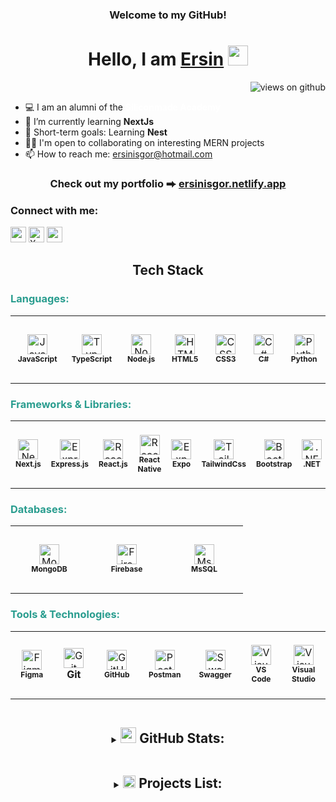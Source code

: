 <h3 align="center">
     Welcome to my GitHub!
</h3>

<h1 align="center">
     Hello, I am <a target="_blank" href="#">Ersin</a>
     </a> <img src="https://user-images.githubusercontent.com/64318469/176737130-33ef105d-385a-43e4-a68e-33ac3f19ab12.gif" height="32" />
</h1>

<p align="right">
  <img src="https://komarev.com/ghpvc/?username=ersinisgor&label=Profile+Views&color=brightgreen&style=flat-square" alt="views on github" />
</p>

<!-- - 💻 I am an alumni of the **[Siliconmade Academy](https://www.siliconmadeacademy.com/)** <br> -->

- 💻 I am an alumni of the **<a href="https://www.siliconmadeacademy.com/" target="_blank" rel="noopener noreferrer" style="color: white; text-decoration: none;">Siliconmade Academy</a>** <br>
- 📌 I’m currently learning **NextJs**
- 💪 Short-term goals: Learning **Nest** <br>
- 🤝🏼 I'm open to collaborating on interesting MERN projects <br>
- 📫 How to reach me: [ersinisgor@hotmail.com](ersinisgor@hotmail.com)<br>

<h3 align="center">
    Check out my portfolio ⮕ <a href="https://ersinisgor.netlify.app/">ersinisgor.netlify.app</a>
</h3>

<h3 align="left">
  Connect with me:
</h3>

<div align="left">
<a href="https://www.linkedin.com/in/ersin-isgor/"><img src="https://img.shields.io/badge/LinkedIn-0A66C2?style=for-the-badge&logo=linkedin&logoColor=white" height=25></a>
<a href="https://twitter.com/ersinisgor"><img alt="X logo 2023 (white)" src="https://cdn.prod.website-files.com/5d66bdc65e51a0d114d15891/64cebdd90aef8ef8c749e848_X-EverythingApp-Logo-Twitter.jpg" height=25></a>
<a href="https://discord.gg/ersinisgor#0867"><img src="https://img.shields.io/badge/Discord-5865F2?style=for-the-badge&logo=discord&logoColor=white" height=25></a>
</div>

<h2 align="center">
  <!-- <img src="https://media.giphy.com/media/pXo0B7colvXr0sTKxw/giphy.gif" width="20px" > -->
    Tech Stack
  <!-- <img src="https://media.giphy.com/media/pXo0B7colvXr0sTKxw/giphy.gif" width="20px" > -->
</h2>

<h3 style="color: #2a9d8f">Languages:</h3>
<table>
  <tr>
    <td align="center" height="108" width="108">
      <img
        src="https://cdn.jsdelivr.net/gh/devicons/devicon/icons/javascript/javascript-plain.svg"
        width="32"
        height="32"
        alt="JavaScript"
      />
      <br/><strong style="font-size: 12px;">JavaScript</strong>
    </td>
    <td align="center" height="108" width="108">
      <img
        src="https://cdn.jsdelivr.net/gh/devicons/devicon/icons/typescript/typescript-plain.svg"
        width="32"
        height="32"
        alt="TypeScript"
      />
      <br/><strong style="font-size: 12px;">TypeScript</strong>
    </td>
    <td align="center" height="108" width="108">
      <img
        src="https://cdn.jsdelivr.net/gh/devicons/devicon/icons/nodejs/nodejs-original.svg"
        width="32"
        height="32"
        alt="Node.js"
      />
      <br/><strong style="font-size: 12px;">Node.js</strong>
    </td>
    <td align="center" height="108" width="108">
      <img
        src="https://cdn.jsdelivr.net/gh/devicons/devicon/icons/html5/html5-plain.svg"
        width="32"
        height="32"
        alt="HTML5"
      />
      <br/><strong style="font-size: 12px;">HTML5</strong>
    </td>
    <td align="center" height="108" width="108">
      <img
        src="https://cdn.jsdelivr.net/gh/devicons/devicon/icons/css3/css3-plain.svg"
        width="32"
        height="32"
        alt="CSS3"
      />
      <br/><strong style="font-size: 12px;">CSS3</strong>
    </td>
    <td align="center" height="108" width="108">
      <img
        src="https://cdn.jsdelivr.net/gh/devicons/devicon/icons/csharp/csharp-original.svg"
        width="32"
        height="32"
        alt="C#"
      />
      <br/><strong style="font-size: 12px;">C#</strong>
    </td>
    <td align="center" height="108" width="108">
      <img
        src="https://cdn.jsdelivr.net/gh/devicons/devicon/icons/python/python-original.svg"
        width="32"
        height="32"
        alt="Python"
      />
      <br /><strong style="font-size: 12px;">Python</strong>
    </td>
  </tr>
</table>

<h3 style="color: #2a9d8f">Frameworks & Libraries:</h3>
<table>
  <tr>
    <td align="center" height="108" width="108">
      <img
        src="https://cdn.jsdelivr.net/gh/devicons/devicon/icons/nextjs/nextjs-original.svg"
        width="32"
        height="32"
        alt="Next.js"
      />
      <br/><strong style="font-size: 12px;">Next.js</strong>
    </td>
    <td align="center" height="108" width="108">
      <img
        src="https://cdn.jsdelivr.net/gh/devicons/devicon/icons/express/express-original.svg"
        width="32"
        height="32"
        alt="Express.js"
      />
      <br/><strong style="font-size: 12px;">Express.js</strong>
    </td>
    <td align="center" height="108" width="108">
      <img
        src="https://cdn.jsdelivr.net/gh/devicons/devicon/icons/react/react-original.svg"
        width="32"
        height="32"
        alt="React.js"
      />
      <br/><strong style="font-size: 12px;">React.js</strong>
    </td>
    <td align="center" height="108" width="108">
      <img
        src="https://cdn.jsdelivr.net/gh/devicons/devicon/icons/react/react-original.svg"
        width="32"
        height="32"
        alt="React Native"
      />
      <br/><strong style="font-size: 12px;">React Native</strong>
    </td>
    <td align="center" height="108" width="108">
      <img
        src="https://img.icons8.com/?size=100&id=7ImWFDcPfSlz&format=png&color=000000"
        width="32"
        height="32"
        alt="Expo"
      />
      <br /><strong style="font-size: 12px;">Expo</strong>
    </td>
    <td align="center" height="108" width="108">
      <img
        src="https://upload.wikimedia.org/wikipedia/commons/d/d5/Tailwind_CSS_Logo.svg"
        width="32"
        height="32"
        alt="Tailwind CSS"
      />
      <br/><strong style="font-size: 12px;">TailwindCss</strong>
    </td>
    <td align="center" height="108" width="108">
      <img
        src="https://upload.wikimedia.org/wikipedia/commons/b/b2/Bootstrap_logo.svg"
        width="32"
        height="32"
        alt="Bootstrap"
      />
      <br/><strong style="font-size: 12px;">Bootstrap</strong>
    </td>
    <td align="center" height="108" width="108">
      <img
        src="https://upload.wikimedia.org/wikipedia/commons/e/ee/.NET_Core_Logo.svg"
        width="32"
        height="32"
        alt=".NET"
      />
      <br /><strong style="font-size: 12px;">.NET</strong>
    </td>
  </tr>
</table>

<h3 style="color: #2a9d8f">Databases:</h3>
<table>
  <tr>
    <td align="center" height="108" width="108">
      <img
        src="https://cdn.jsdelivr.net/gh/devicons/devicon/icons/mongodb/mongodb-original.svg"
        width="32"
        height="32"
        alt="MongoDB"
      />
      <br /><strong style="font-size: 12px;">MongoDB</strong>
    </td>
    <td align="center" height="108" width="108">
      <img
        src="https://cdn.jsdelivr.net/gh/devicons/devicon/icons/firebase/firebase-plain.svg"
        width="32"
        height="32"
        alt="Firebase"
      />
      <br /><strong style="font-size: 12px;">Firebase</strong>
    </td>
    <td align="center" height="108" width="108">
      <img
        src="https://cdn.jsdelivr.net/gh/devicons/devicon/icons/microsoftsqlserver/microsoftsqlserver-plain.svg"
        width="32"
        height="32"
        alt="MsSQL"
      />
      <br /><strong style="font-size: 12px;">MsSQL</strong>
    </td>
  </tr>
</table>

<h3 style="color: #2a9d8f">Tools & Technologies:</h3>
<table>
  <tr>
    <td align="center" height="108" width="108">
      <img
        src="https://upload.wikimedia.org/wikipedia/commons/3/33/Figma-logo.svg"
        width="32"
        height="32"
        alt="Figma"
      />
      <br /><strong style="font-size: 12px;">Figma</strong>
    </td>
    <td align="center" height="108" width="108">
      <img
        src="https://cdn.jsdelivr.net/gh/devicons/devicon/icons/git/git-original.svg"
        width="32"
        height="32"
        alt="Git"
      />
      <br /><strong>Git</strong>
    </td>
    <td align="center" height="108" width="108">
      <img
        src="https://upload.wikimedia.org/wikipedia/commons/9/91/Octicons-mark-github.svg"
        width="32"
        height="32"
        alt="GitHub"
      />
      <br /><strong style="font-size: 12px;">GitHub</strong>
    </td>
    <td align="center" height="108" width="108">
      <img
        src="https://cdn.jsdelivr.net/gh/devicons/devicon/icons/postman/postman-original.svg"
        width="32"
        height="32"
        alt="Postman"
      />
      <br /><strong style="font-size: 12px;">Postman</strong>
    </td>
    <td align="center" height="108" width="108">
      <img
        src="https://cdn.jsdelivr.net/gh/devicons/devicon/icons/swagger/swagger-original.svg"
        width="32"
        height="32"
        alt="Swagger"
      />
      <br /><strong style="font-size: 12px;">Swagger</strong>
    </td>
    <td align="center" height="108" width="108">
      <img
        src="https://cdn.jsdelivr.net/gh/devicons/devicon/icons/vscode/vscode-original.svg"
        width="32"
        height="32"
        alt="Visual Studio Code"
      />
      <br /><strong style="font-size: 12px;">VS Code</strong>
    </td>
    <td align="center" height="108" width="108">
      <img
        src="https://cdn.jsdelivr.net/gh/devicons/devicon/icons/visualstudio/visualstudio-plain.svg"
        width="32"
        height="32"
        alt="Visual Studio"
      />
      <br /><strong style="font-size: 12px;">Visual Studio</strong>
    </td>
  </tr>
</table>

<details align=center>
  <summary>
    <h2 style="display: inline-block;">
      <img src="https://media.giphy.com/media/2zeiYrwEPsOqTszYQm/giphy.gif" width="25px" >
      GitHub Stats:
    </h2>
  </summary>

<div align=center>
  <a href="https://github-readme-streak-stats.herokuapp.com/?user=ersinisgor&theme=algolia&hide_border=true" title="Open in new tab">
    <img align="left" width=390 src="https://github-readme-streak-stats.herokuapp.com/?user=ersinisgor&theme=algolia&hide_border=true" alt="zumrudu-anka" />
  </a>
  <a href="https://github-readme-streak-stats.herokuapp.com/?user=ersinisgor&theme=algolia&hide_border=true" title="Open in new tab">
    <img align="right" width=390 src="https://github-readme-stats.vercel.app/api?username=ersinisgor&show_icons=true&theme=algolia&hide_border=true" />
  </a>
</div>
<br><br><br><br><br><br><br><br>
<div align=center>
  <a href="https://github-readme-stats.vercel.app/api/top-langs/?username=ersinisgor&theme=algolia&langs_count=8&layout=compact&hide_border=true" title="Open in new tab">
    <img width=390 align="center" src="https://github-readme-stats.vercel.app/api/top-langs/?username=ersinisgor&theme=algolia&langs_count=8&layout=compact&hide_border=true" />
  </a>
</div>
</details>

<details align=center>
  <summary>
    <h2 style="display: inline-block;">
    <img src="https://media0.giphy.com/media/v1.Y2lkPTc5MGI3NjExOGN3YjNiOXJycHhudW94Y25qYTJ2MnhnYnI2cDhldXFjaGc0dGIwaSZlcD12MV9pbnRlcm5hbF9naWZfYnlfaWQmY3Q9Zw/TiPkSK2MJCrZMEqd62/giphy.gif" width="20px">
      Projects List:
    </h2>
  </summary>

  <table class="table">
    <thead>
      <tr>
        <th scope="col">Repository</th>
        <th scope="col">Technologies and tools</th>
        <th scope="col">Demo</th>
      </tr>
    </thead>
    <tbody>
      <tr>
        <th scope="row"><a href="https://github.com/ersinisgor/food_ordering_MERN" target="_blank">Food Ordering App MERN</a></th>
        <td>TypeScript, React, Node.js, MongoDB, Express.js, Auth0, Stripe, Cloudinary, Shadcn-ui</td>
        <td align="center"><a href="https://food-ordering-mern-frontend-no3q.onrender.com/" target="_blank">Live</a></td>
      </tr>
      <tr>
        <th scope="row"><a href="https://github.com/ersinisgor/Mobile_Hotel_Booking_App" target="_blank">Mobile Hotel Booking App</a></th>
        <td>React Native, React Navigation, Redux, Firebase, AsyncStorage</td>
        <td align="center">-</td>
      </tr>
      <tr>
        <th scope="row"><a href="https://github.com/ersinisgor/Mobile-Ecommerce-Category-App" target="_blank">Mobile Ecom. Category App</a></th>
        <td>React Native, Expo, React Navigation, AsyncStorage, TypeScript</td>
        <td align="center">-</td>
      </tr>
      <tr>
        <th scope="row"><a href="https://github.com/ersinisgor/portfolio-nextjs" target="_blank">Portfolio</a></th>
        <td>NextJs, Tailwind, Shadcn-ui, Magic-ui, Aceternity-ui</td>
        <td align="center"><a href="https://ersinisgor.netlify.app/" target="_blank">Live</a></td>
      </tr>
      <tr>
        <th scope="row"><a href="https://github.com/ersinisgor/movie_app_MERN" target="_blank">Movie App MERN</a></th>
        <td>MongoDB, Express.js, Node.js, React, Router, Axios, Lucide React, Zustand, React Player, Tailwind, React Hot Toast</td>
        <td align="center"><a href="https://movie-app-mern-72td.onrender.com/" target="_blank">Live</a></td>
      </tr>
      <tr>
        <th scope="row"><a href="https://github.com/ersinisgor/ApiHotelProject" target="_blank">Api Hotel Project</a></th>
        <td>C#, MsSQL, RapidAPI, Swagger, AutoMapper, .NET MVC, JWT, Bootstrap</td>
        <td align="center">-</td>
      </tr>
      <tr>
        <th scope="row"><a href="https://github.com/ersinisgor/quiz-app" target="_blank">Quiz App</a></th>
        <td>HTML, CSS, Javascript, Bootstrap</td>
        <td align="center"><a href="https://quiz-app-er.netlify.app/" target="_blank">Live</a></td>
      </tr>
      <tr>
        <th scope="row"><a href="https://github.com/ersinisgor/theOdinProject/tree/main/08-Tic-Tac-Toe" target="_blank">Tic Tac Toe </a></th>
        <td>HTML, CSS, Javascript</td>
        <td align="center"><a href="https://tictactoe-game-er.netlify.app/" target="_blank">Live</a></td>
      </tr>
      <tr>
        <th scope="row"><a href="https://github.com/ersinisgor/complete-javascript-course/tree/main/07-Pig-Game/current" target="_blank">Pig Game</a></th>
        <td>HTML, CSS, Javascript</td>
        <td align="center"><a href="https://pig-game-er.netlify.app/" target="_blank">Live</a></td>
      </tr>
    </tbody>
  </table>
</details>
